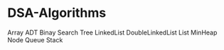 # DSA-Algorithms
Array ADT
Binay Search Tree
LinkedList
DoubleLinkedList
List
MinHeap
Node
Queue
Stack
